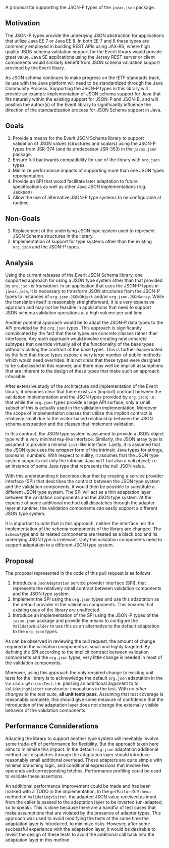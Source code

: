 
A proposal for supporting the JSON-P types of the `javax.json` package.


## Motivation

The JSON-P types provide the underlying JSON abstraction for applications 
that utilize Java EE 7 or Java EE 8. In both EE 7 and 8 these types are 
commonly employed in building REST APIs using JAX-RS, where high quality 
JSON schema validation support for the Everit library would provide great 
value. Java SE applications using the Jersey REST server or client 
components would similarly benefit from JSON schema validation support 
provided by the Everit libary.

As JSON schema continues to make progress on the IETF standards track, its 
use with the Java platform will need to be standardized through the Java 
Community Process. Supporting the JSON-P types in this library will 
provide an example implementation of JSON schema support for Java that fits 
naturally within the existing support for JSON-P and JSON-B, and will 
position the author(s) of the Everit library to significantly influence 
the direction of the standardization process for JSON Schema support in 
Java.

## Goals

1. Provide a means for the Everit JSON Schema library to support 
   validation of JSON values (structures and scalars) using the JSON-P 
   types from JSR-374 (and its predecessor JSR-353) in the `javax.json`
   package.
2. Ensure full backwards compatibility for use of the library with 
   `org.json` types.
3. Minimize performance impacts of supporting more than one JSON types
   representation.
4. Provide an SPI that would facilitate later adaptation to future 
   specifications as well as other Java JSON implementations (e.g. Jackson)
5. Allow the use of alternative JSON-P type systems to be configurable 
   at runtime.

## Non-Goals

1. Replacement of the underlying JSON type system used to represent JSON 
   Schema structures in the library.
2. Implementation of support for type systems other than the existing 
   `org.json` and the JSON-P types.

## Analysis

Using the current releases of the Everit JSON Schema library, one
supported approach for using a JSON type system other than that provided 
by `org.json` is _translation_. In an application that uses the JSON-P 
types in `javax.json`, it is necessary to transform JSON structures from 
the JSON-P types to instances of `org.json.JSONObject` and/or 
`org.json.JSONArray`. While the translation itself is reasonably 
straightforward, it is a very expensive approach and may not be feasible
in applications that need to support JSON schema validation operations at 
a high volume per unit time.

Another potential approach would be to adapt the JSON-P data types to the
API provided by the `org.json` types. This approach is significantly 
complicated by the fact that these types are concrete classes rather than
interfaces. Any such approach would involve creating new concrete
subtypes that override virtually all of the functionality of the base types
without violating the contract of the base types. This is further 
exacerbated by the fact that these types expose a very large number of
public methods which would need overrides. It is not clear that these
types were designed to be subclassed in this manner, and there may well be
implicit assumptions that are inherent to the design of these types that
make such an approach infeasible.

After extensive study of the architecture and implementation of the Everit 
library, it becomes clear that there exists an (implicit) contract between 
the validation implementation and the JSON types provided by `org.json`;
i.e. that while the `org.json` types provide a large API surface, only a 
small subset of this is actually used in the validation implementation.
Moreover the scope of implementation classes that utilize this implicit
contract is relatively small due to the visitor-based relationship
between the JSON schema abstraction and the classes that implement 
validation.

In this contract, the JSON type system is assumed to provide a JSON object 
type with a very minimal `Map`-like interface. Similarly, the JSON array 
type is assumed to provide a minimal `List`-like interface. Lastly, it is 
assumed that the JSON type uses the _wrapper_ form of the intrinsic Java 
types for strings, booleans, numbers. With respect to nullity, it assumes 
that the JSON type system supports not only the intrinsic Java `null` but 
also a _null object_; i.e. an instance of some Java type that represents 
the null JSON value.

With this understanding it becomes clear that by creating a service 
provider interface (SPI) that describes the contract between the JSON type 
system and the validation components, it would then be possible to substitute
a different JSON type system. The SPI will act as a thin adaptation layer 
between the validation components and the JSON type system. At the 
expense of some additional method call dispatches through the adapter 
layer at runtime, the validation components can easily support a different
JSON type system.

It is important to note that in this approach, neither the interface nor
the implementation of the schema components of the library are changed.
The `Schema` type and its related components are treated as a black box 
and its underlying JSON type is irrelevant. Only the validation components
need to support adaptation to a different JSON type system.

## Proposal

The proposal represented in the code of this pull request is as follows.

1. Introduce a `JsonAdaptation` service provider interface (SPI), that
   represents the relatively small contract between validation components
   and the JSON type system.
2. Implement the SPI using the `org.json` types and use this adaptation
   as the default provider in the validation components. This ensures that
   existing uses of the library are unaffected.
3. Introduce an implementation of the SPI using the JSON-P types of
   the `javax.json` package and provide the means to configure the 
   `ValidatorBuilder` to use this as an alternative to the default 
   adaptation to the `org.json` types.

As can be observed in reviewing the pull request, the amount of change
required in the validation components is small and highly targeted. By
defining the SPI according to the implicit contract between validation
components and the `org.json` types, very little change is needed in most
of the validation components.

Moreover, using this approach the only required change to existing unit
tests for the library is to acknowledge the default `org.json` adaptation
in the `ValidatingVisitorTest`; i.e. passing an additional argument to 
to `ValidatingVisitor` constructor invocations in the test. With 
_no other changes_ to the test suite, **all unit tests pass**. Assuming 
that test coverage is reasonably complete, this should give some measure 
of confidence that the introduction of the adaptation layer does not 
change the externally visible behavior of the validation components.


## Performance Considerations

Adapting the library to support another type system will inevitably involve
some trade-off of performance for flexibility. But the approach taken here
aims to minimize this impact. In the default `org.json` adaptation additional
method call dispatches through the adaptation layer should introduce 
reasonably small additional overhead. These adapters are quite simple with 
minimal branching logic, and conditional expressions that involve few operands 
and corresponding fetches. Performance profiling could be used to validate 
these assertions.

An additional performance improvement could be made and has been marked with
a TODO in the implementation. In the `getFailureOfSchema` method of 
`ValidatingVisitor`, the adapted JSON value received as input from the caller
is passed to the adaptation layer to be inverted (un-adapted, so to speak).
This is done because there are a handful of test cases that make assumptions
that are violated by the presence of adapter types. This approach was used to
avoid modifying the tests at the same time the adaptation layer is introduced,
to minimize risks. However, after some successful experience with the 
adaptation layer, it would be desirable to revisit the design of these tests
to avoid the additional call back into the adaptation layer in this method.















   

